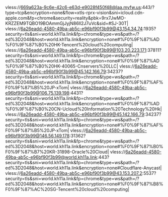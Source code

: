 vless://669a623a-9c6e-42c6-e63d-e9028f450f48@laa.myfw.us:443/?type=tcp&encryption=none&flow=xtls-rprx-vision&sni=icloud.cdn-apple.com&fp=chrome&security=reality&pbk=9rx7JwMO-KRZZEM9TQBO19BOAmmGjJyjN86ll2J7uVc&sid=#SJ-30T|
vless://6a26eadd-4580-49ba-ab5c-e96bf90f3b99@43.154.34.74:1935?security=tls&sni=world.kh11a.link&fp=chrome&type=ws&path=/?ed%3D2048&host=world.kh11a.link&encryption=none#%F0%9F%87%AD%F0%9F%87%B0%20HK-Tencent%20cloud%20computing|
vless://6a26eadd-4580-49ba-ab5c-e96bf90f3b99@103.20.223.171:37811?security=tls&sni=world.kh11a.link&fp=chrome&type=ws&path=/?ed%3D2048&host=world.kh11a.link&encryption=none#%F0%9F%87%AD%F0%9F%87%B0%20HK-40065-Cnservers%20LLC|
vless://6a26eadd-4580-49ba-ab5c-e96bf90f3b99@45.142.166.79:34237?security=tls&sni=world.kh11a.link&fp=chrome&type=ws&path=/?ed%3D2048&host=world.kh11a.link&encryption=none#%F0%9F%87%AF%F0%9F%87%B5%20JP-xTom|
vless://6a26eadd-4580-49ba-ab5c-e96bf90f3b99@106.75.139.198:4431?security=tls&sni=world.kh11a.link&fp=chrome&type=ws&path=/?ed%3D2048&host=world.kh11a.link&encryption=none#%F0%9F%87%AD%F0%9F%87%B0%20CN-Ucloud%20Information%20Technology%20Hk|
vless://6a26eadd-4580-49ba-ab5c-e96bf90f3b99@45.142.166.79:34237?security=tls&sni=world.kh11a.link&fp=chrome&type=ws&path=/?ed%3D2048&host=world.kh11a.link&encryption=none#%F0%9F%87%AF%F0%9F%87%B5%20JP-xTom|
vless://6a26eadd-4580-49ba-ab5c-e96bf90f3b99@146.56.149.178:31362?security=tls&sni=world.kh11a.link&fp=chrome&type=ws&path=/?ed%3D2048&host=world.kh11a.link&encryption=none#%F0%9F%87%B0%F0%9F%87%B7%20KR-31898-Oracle%20Cloud|
vless://6a26eadd-4580-49ba-ab5c-e96bf90f3b99@world.kh11a.link:443?security=tls&sni=world.kh11a.link&fp=chrome&type=ws&path=/?ed%3D2048&host=world.kh11a.link&encryption=none#Cloudflare-Anycast|
vless://6a26eadd-4580-49ba-ab5c-e96bf90f3b99@43.153.207.2:5537?security=tls&sni=world.kh11a.link&fp=chrome&type=ws&path=/?ed%3D2048&host=world.kh11a.link&encryption=none#%F0%9F%87%B8%F0%9F%87%AC%20SG-Tencent%20cloud%20computing|
